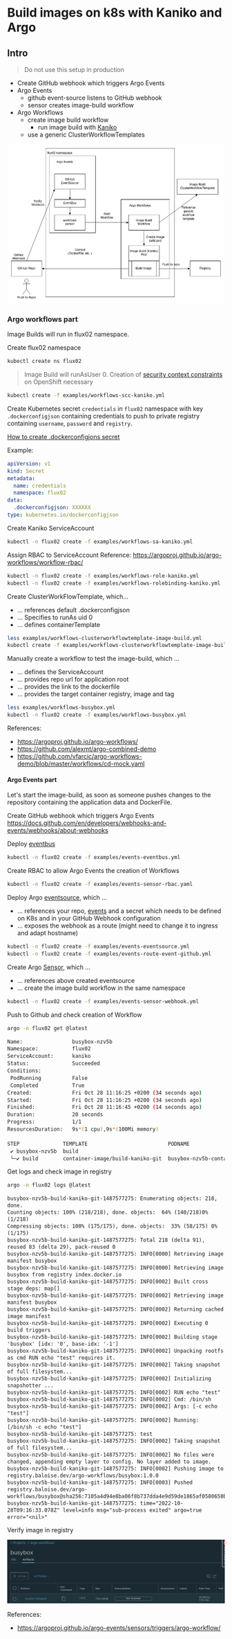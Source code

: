 # Build images on k8s with Kaniko and Argo

## Intro

> Do not use this setup in production

* Create GitHub webhook which triggers Argo Events
* Argo Events
  * github event-source listens to GitHub webhook
  * sensor creates image-build workflow
* Argo Workflows
  * create image build workflow
    * run image build with [Kaniko](https://github.com/GoogleContainerTools/kaniko)
  * use a generic ClusterWorkflowTemplates

![image](../assets/image-build.png)

### Argo workflows part

Image Builds will run in flux02 namespace.

Create flux02 namespace

```bash
kubectl create ns flux02
```

> Image Build will runAsUser 0. Creation of [security context constraints](https://docs.openshift.com/container-platform/4.11/authentication/managing-security-context-constraints.html) on OpenShift necessary

```bash
kubectl create -f examples/workflows-scc-kaniko.yml
```

Create Kubernetes secret `credentials` in `flux02` namespace with key `.dockerconfigjson` containing credentials to push to private registry containing `username`, `password` and `registry`.

[How to create .dockerconfigjons secret](https://kubernetes.io/docs/tasks/configure-pod-container/pull-image-private-registry/#registry-secret-existing-credentials)

Example:

```yaml
apiVersion: v1
kind: Secret
metadata:
  name: credentials
  namespace: flux02
data:
  .dockerconfigjson: XXXXXX
type: kubernetes.io/dockerconfigjson
```

Create Kaniko ServiceAccount

```bash
kubectl -n flux02 create -f examples/workflows-sa-kaniko.yml
```

Assign RBAC to ServiceAccount
Reference: <https://argoproj.github.io/argo-workflows/workflow-rbac/>

```bash
kubectl -n flux02 create -f examples/workflows-role-kaniko.yml
kubectl -n flux02 create -f examples/workflows-rolebinding-kaniko.yml
```

Create ClusterWorkFlowTemplate, which...

* ... references default .dockerconfigjson
* ... Specifies to runAs uid 0
* ... defines containerTemplate

```bash
less examples/workflows-clusterworkflowtemplate-image-build.yml
kubectl create -f examples/workflows-clusterworkflowtemplate-image-build.yml
```

Manually create a workflow to test the image-build, which ...

* ... defines the ServiceAccount
* ... provides repo url for application root
* ... provides the link to the dockerfile
* ... provides the target container registry, image and tag

```bash
less examples/workflows-busybox.yml
kubectl -n flux02 create -f examples/workflows-busybox.yml
```

References:

* <https://argoproj.github.io/argo-workflows/>
* <https://github.com/alexmt/argo-combined-demo>
* <https://github.com/vfarcic/argo-workflows-demo/blob/master/workflows/cd-mock.yaml>

#### Argo Events part

Let's start the image-build, as soon as someone pushes changes to the repository containing the application data and DockerFile.

Create GitHub webhook which triggers Argo Events
<https://docs.github.com/en/developers/webhooks-and-events/webhooks/about-webhooks>

Deploy [eventbus](https://argoproj.github.io/argo-events/concepts/eventbus/)

```bash
kubectl -n flux02 create -f examples/events-eventbus.yml
```

Create RBAC to allow Argo Events the creation of Workflows

```bash
kubectl -n flux02 create -f examples/events-sensor-rbac.yaml
```

Deploy Argo [eventsource](https://argoproj.github.io/argo-events/concepts/event_source/), which ...

* ... references your repo, [events](https://docs.github.com/en/developers/webhooks-and-events/events/github-event-types) and a secret which needs to be defined on K8s and in your GitHub Webhook configuration
* ... exposes the webhook as a route (might need to change it to ingress and adapt hostname)

```bash
kubectl -n flux02 create -f examples/events-eventsource.yml
kubectl -n flux02 create -f examples/events-route-event-github.yml
```

Create Argo [Sensor](https://argoproj.github.io/argo-events/concepts/sensor/), which ...

* ... references above created eventsource
* ... create the image build workflow in the same namespace

```bash
kubectl -n flux02 create -f examples/events-sensor-webhook.yml
```

Push to Github and check creation of Workflow

```bash
argo -n flux02 get @latest
```

```bash
Name:                busybox-nzv5b
Namespace:           flux02
ServiceAccount:      kaniko
Status:              Succeeded
Conditions:
 PodRunning          False
 Completed           True
Created:             Fri Oct 28 11:16:25 +0200 (34 seconds ago)
Started:             Fri Oct 28 11:16:25 +0200 (34 seconds ago)
Finished:            Fri Oct 28 11:16:45 +0200 (14 seconds ago)
Duration:            20 seconds
Progress:            1/1
ResourcesDuration:   9s*(1 cpu),9s*(100Mi memory)

STEP              TEMPLATE                          PODNAME                                                    DURATION  MESSAGE
 ✔ busybox-nzv5b  build
 └─✔ build        container-image/build-kaniko-git  busybox-nzv5b-container-image/build-kaniko-git-2872416784  8s
```

Get logs and check image in registry

```bash
argo -n flux02 logs @latest
```

```log
busybox-nzv5b-build-kaniko-git-1487577275: Enumerating objects: 218, done.
Counting objects: 100% (218/218), done. objects:  64% (140/218)0% (1/218)
Compressing objects: 100% (175/175), done. objects:  33% (58/175) 0% (1/175)
busybox-nzv5b-build-kaniko-git-1487577275: Total 218 (delta 91), reused 83 (delta 29), pack-reused 0
busybox-nzv5b-build-kaniko-git-1487577275: INFO[0000] Retrieving image manifest busybox
busybox-nzv5b-build-kaniko-git-1487577275: INFO[0000] Retrieving image busybox from registry index.docker.io
busybox-nzv5b-build-kaniko-git-1487577275: INFO[0002] Built cross stage deps: map[]
busybox-nzv5b-build-kaniko-git-1487577275: INFO[0002] Retrieving image manifest busybox
busybox-nzv5b-build-kaniko-git-1487577275: INFO[0002] Returning cached image manifest
busybox-nzv5b-build-kaniko-git-1487577275: INFO[0002] Executing 0 build triggers
busybox-nzv5b-build-kaniko-git-1487577275: INFO[0002] Building stage 'busybox' [idx: '0', base-idx: '-1']
busybox-nzv5b-build-kaniko-git-1487577275: INFO[0002] Unpacking rootfs as cmd RUN echo "test" requires it.
busybox-nzv5b-build-kaniko-git-1487577275: INFO[0002] Taking snapshot of full filesystem...
busybox-nzv5b-build-kaniko-git-1487577275: INFO[0002] Initializing snapshotter ...
busybox-nzv5b-build-kaniko-git-1487577275: INFO[0002] RUN echo "test"
busybox-nzv5b-build-kaniko-git-1487577275: INFO[0002] Cmd: /bin/sh
busybox-nzv5b-build-kaniko-git-1487577275: INFO[0002] Args: [-c echo "test"]
busybox-nzv5b-build-kaniko-git-1487577275: INFO[0002] Running: [/bin/sh -c echo "test"]
busybox-nzv5b-build-kaniko-git-1487577275: test
busybox-nzv5b-build-kaniko-git-1487577275: INFO[0002] Taking snapshot of full filesystem...
busybox-nzv5b-build-kaniko-git-1487577275: INFO[0002] No files were changed, appending empty layer to config. No layer added to image.
busybox-nzv5b-build-kaniko-git-1487577275: INFO[0002] Pushing image to registry.baloise.dev/argo-workflows/busybox:1.0.0
busybox-nzv5b-build-kaniko-git-1487577275: INFO[0003] Pushed registry.baloise.dev/argo-workflows/busybox@sha256:7105a4d94e8ba06f8b737dda4e9d59de1865af0580650b3171e556c2ac0b5ec5
busybox-nzv5b-build-kaniko-git-1487577275: time="2022-10-28T09:16:33.078Z" level=info msg="sub-process exited" argo=true error="<nil>"
```

Verify image in registry

![image](../assets/registry.png)

References:

* <https://argoproj.github.io/argo-events/sensors/triggers/argo-workflow/>
